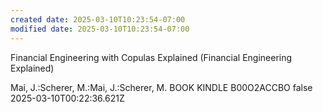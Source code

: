 ```yaml
---
created date: 2025-03-10T10:23:54-07:00
modified date: 2025-03-10T10:23:54-07:00
---
```

Financial Engineering with Copulas Explained (Financial Engineering Explained)

Mai, J.:Scherer, M.:Mai, J.:Scherer, M.
BOOK
KINDLE
B00O2ACCBO
false
2025-03-10T00:22:36.621Z
